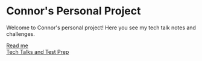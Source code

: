 # Connor's Personal Project
Welcome to Connor's personal project! Here you see my tech talk notes and challenges.

[Read me](README.md) \
[Tech Talks and Test Prep](testpreps&talks.md)
